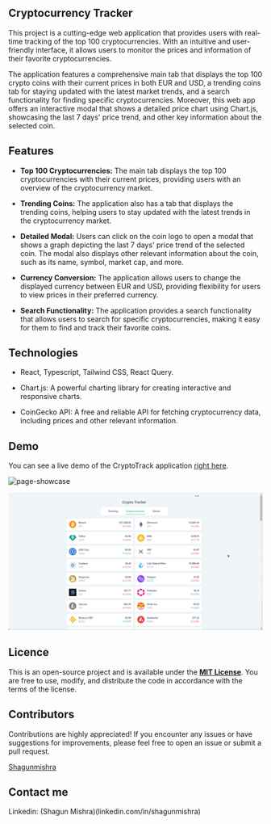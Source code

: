 ## Cryptocurrency Tracker

This project is a cutting-edge web application that provides users with real-time tracking of the top 100 cryptocurrencies. With an intuitive and user-friendly interface, it allows users to monitor the prices and information of their favorite cryptocurrencies.

The application features a comprehensive main tab that displays the top 100 crypto coins with their current prices in both EUR and USD, a trending coins tab for staying updated with the latest market trends, and a search functionality for finding specific cryptocurrencies. Moreover, this web app offers an interactive modal that shows a detailed price chart using Chart.js, showcasing the last 7 days' price trend, and other key information about the selected coin.

## Features

- **Top 100 Cryptocurrencies:** The main tab displays the top 100 cryptocurrencies with their current prices, providing users with an overview of the cryptocurrency market.

- **Trending Coins:** The application also has a tab that displays the trending coins, helping users to stay updated with the latest trends in the cryptocurrency market.

- **Detailed Modal:** Users can click on the coin logo to open a modal that shows a graph depicting the last 7 days' price trend of the selected coin. The modal also displays other relevant information about the coin, such as its name, symbol, market cap, and more.

- **Currency Conversion:** The application allows users to change the displayed currency between EUR and USD, providing flexibility for users to view prices in their preferred currency.

- **Search Functionality:** The application provides a search functionality that allows users to search for specific cryptocurrencies, making it easy for them to find and track their favorite coins.

## Technologies

- React, Typescript, Tailwind CSS, React Query.

- Chart.js: A powerful charting library for creating interactive and responsive charts.

- CoinGecko API: A free and reliable API for fetching cryptocurrency data, including prices and other relevant information.

## Demo

You can see a live demo of the CryptoTrack application [right here](https://github.com/shagunmishra28/cryptotracker).

![page-showcase](app-showcase/app-showcase-1.gif)

![page-showcase](app-showcase/app-showcase-2.gif)

## Licence

This is an open-source project and is available under the [**MIT License**](LICENSE). You are free to use, modify, and distribute the code in accordance with the terms of the license.

## Contributors

Contributions are highly appreciated! If you encounter any issues or have suggestions for improvements, please feel free to open an issue or submit a pull request.

[Shagunmishra](https://github.com/shagunmishra28)

## Contact me

Linkedin: (Shagun Mishra)(linkedin.com/in/shagunmishra)
